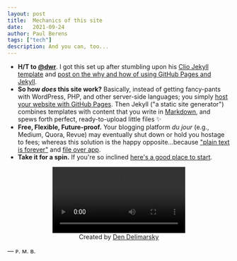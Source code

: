 ```yaml
---
layout: post
title:	Mechanics of this site
date:	2021-09-24
author:	Paul Berens
tags: ["tech"]
description: And you can, too...
---
```

- **H/T to [@dwr](https://twitter.com/dwr)**. I got this set up after stumbling upon his [Clio Jekyll template](https://github.com/danromero/clio) and [post on the why and how of using GitHub Pages and Jekyll](https://danromero.org/how-this-website-works.html).
- **So how *does* this site work?** Basically, instead of getting fancy-pants with WordPress, PHP, and other server-side languages; you simply [host your website with GitHub Pages](https://medium.com/8px-magazine/hosting-a-website-for-free-get-started-with-google-domains-github-pages-980986550958). Then Jekyll ("a static site generator") combines templates with content that you write in [Markdown](https://www.markdownguide.org/), and spews forth perfect, ready-to-upload little files ✨
- **Free, Flexible, Future-proof.** Your blogging platform *du jour* (e.g., Medium, Quora, Revue) may eventually shut down or hold you hostage to fees; whereas this solution is the happy opposite...because ["plain text is forever"](https://twitter.com/zeldman/status/667846154114105344) and [file over app](https://stephango.com/file-over-app).
- **Take it for a spin.** If you're so inclined [here's a good place to start](https://docs.github.com/en/pages/setting-up-a-github-pages-site-with-jekyll).

<center>
<video width="300" controls="autoplay">
  <source src="/assets/videos/modern-web-architectures.mp4" type="video/mp4">
<div style="border: 1px solid black ; padding: 8px ;">
Sorry, your browser does not support the &lt;video&gt; tag used in this demo.
</div>
</video>
</center>

<center>
<span class="muted small">Created by </span><a class="muted small" href="https://festivus.dev/modern-web-architectures/" target="_blank">Den Delimarsky</a>
</center>

— ᴘ. ᴍ. ʙ.